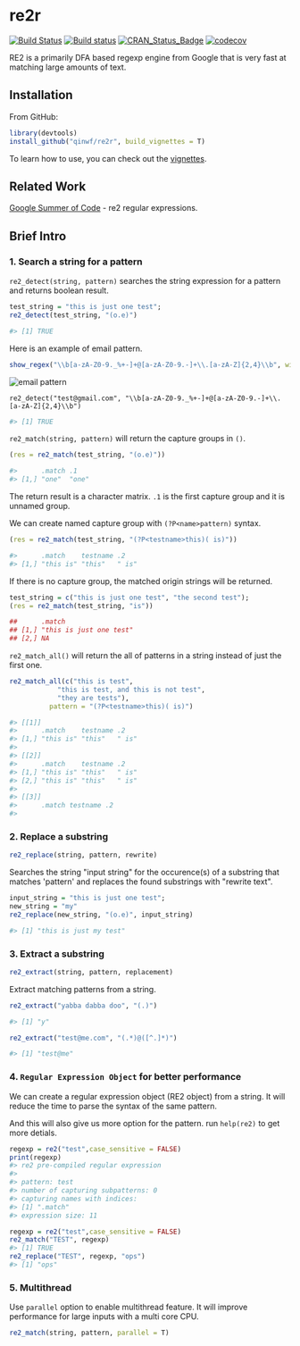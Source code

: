 # re2r

[![Build Status](https://travis-ci.org/qinwf/re2r.svg?branch=master)](https://travis-ci.org/qinwf/re2r) [![Build status](https://ci.appveyor.com/api/projects/status/n34unrvurpv18si5/branch/master?svg=true)](https://ci.appveyor.com/project/qinwf/re2r/branch/master) [![CRAN_Status_Badge](http://www.r-pkg.org/badges/version/re2r)](http://cran.r-project.org/package=re2r)  [![codecov](https://codecov.io/gh/qinwf/re2r/branch/master/graph/badge.svg)](https://codecov.io/gh/qinwf/re2r)

RE2 is a primarily DFA based regexp engine from Google that is very fast at matching large amounts of text.

## Installation

From GitHub:

```r
library(devtools)
install_github("qinwf/re2r", build_vignettes = T)
```

To learn how to use, you can check out the [vignettes](https://qinwenfeng.com/re2r_doc/).

## Related Work

[Google Summer of Code](https://github.com/rstats-gsoc/gsoc2016/wiki/re2-regular-expressions) - re2 regular expressions.

## Brief Intro

### 1. Search a string for a pattern

`re2_detect(string, pattern)` searches the string expression for a pattern and returns boolean result.

```r
test_string = "this is just one test";
re2_detect(test_string, "(o.e)")
```

```r
#> [1] TRUE
```

Here is an example of email pattern.

```r
show_regex("\\b[a-zA-Z0-9._%+-]+@[a-zA-Z0-9.-]+\\.[a-zA-Z]{2,4}\\b", width = 670, height = 280)
```

![email pattern](https://raw.githubusercontent.com/qinwf/re2r/master/email.png)

```
re2_detect("test@gmail.com", "\\b[a-zA-Z0-9._%+-]+@[a-zA-Z0-9.-]+\\.[a-zA-Z]{2,4}\\b")
```

```r
#> [1] TRUE
```

`re2_match(string, pattern)` will return the capture groups in `()`.

```r
(res = re2_match(test_string, "(o.e)"))

#>      .match .1   
#> [1,] "one"  "one"
```

The return result is a character matrix. `.1` is the first capture group and it is unnamed group.

We can create named capture group with `(?P<name>pattern)` syntax.

```r
(res = re2_match(test_string, "(?P<testname>this)( is)"))

#>      .match    testname .2   
#> [1,] "this is" "this"   " is"
```

If there is no capture group, the matched origin strings will be returned.

```r
test_string = c("this is just one test", "the second test");
(res = re2_match(test_string, "is"))
```

```r
##      .match            
## [1,] "this is just one test"
## [2,] NA    
```

`re2_match_all()` will return the all of patterns in a string instead of just the first one.

```r
re2_match_all(c("this is test", 
            "this is test, and this is not test", 
            "they are tests"), 
          pattern = "(?P<testname>this)( is)")
```

```r
#> [[1]]
#>      .match    testname .2   
#> [1,] "this is" "this"   " is"
#> 
#> [[2]]
#>      .match    testname .2   
#> [1,] "this is" "this"   " is"
#> [2,] "this is" "this"   " is"
#> 
#> [[3]]
#>      .match testname .2
#> 
```

### 2. Replace a substring

```r
re2_replace(string, pattern, rewrite)
```

Searches the string "input string" for the occurence(s) of a substring that matches 'pattern' and replaces the found substrings with "rewrite text".

```r
input_string = "this is just one test";
new_string = "my"
re2_replace(new_string, "(o.e)", input_string)
```

```r
#> [1] "this is just my test"
```

### 3. Extract a substring

```r
re2_extract(string, pattern, replacement)
```

Extract matching patterns from a string.

```r
re2_extract("yabba dabba doo", "(.)")
```

```r
#> [1] "y"
```

```r
re2_extract("test@me.com", "(.*)@([^.]*)")
```

```r
#> [1] "test@me"
```

### 4. `Regular Expression Object` for better performance

We can create a regular expression object (RE2 object) from a string. It will reduce the time to parse the syntax of the same pattern. 

And this will also give us more option for the pattern. run `help(re2)` to get more detials.

```r
regexp = re2("test",case_sensitive = FALSE)
print(regexp)
#> re2 pre-compiled regular expression
#> 
#> pattern: test
#> number of capturing subpatterns: 0
#> capturing names with indices: 
#> [1] ".match"
#> expression size: 11
```

```r
regexp = re2("test",case_sensitive = FALSE)
re2_match("TEST", regexp)
#> [1] TRUE
re2_replace("TEST", regexp, "ops")
#> [1] "ops"
```

### 5. Multithread

Use `parallel` option to enable multithread feature. It will improve performance for large inputs with a multi core CPU.

```r
re2_match(string, pattern, parallel = T)
```
